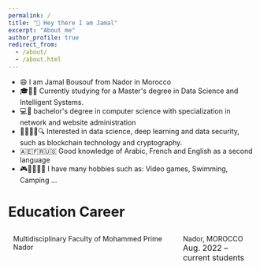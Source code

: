 ```yaml
---
permalink: /
title: "👋 Hey there I am Jamal"
excerpt: "About me"
author_profile: true
redirect_from: 
  - /about/
  - /about.html
---
```


<ul>
  <li>😄 I am Jamal Bousouf from Nador in Morocco</li>
  <li>🎓👨‍🎓 Currently studying for a Master's degree in Data Science and Intelligent Systems.</li>
  <li>💻🔬 bachelor's degree in computer science with specialization in network and website administration</li>
  <li>🤖💬📡🌐🔍 Interested in data science, deep learning and data security, such as blockchain technology and cryptography.</li>
  <li> 🇦🇪🇫🇷🇺🇸 Good knowledge of Arabic, French and English as a second language</li>
  <li> 🎮🚴‍♂️🏊‍♂️ I have many hobbies such as: Video games, Swimming, Camping ...</li>
</ul>

Education Career
======

<div style="display: flex;">
  <div style="width: 70%; height: auto; margin: 10px;">Multidisciplinary Faculty of Mohammed Prime Nador</div>
  <div style="width: 30%; height: auto; margin: 10px;">
  Nador, MOROCCO<br>
  <span style="font-size: 16px;">Aug. 2022 – current students</span>
</div>
</div>
